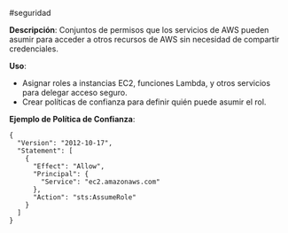 #seguridad 

**Descripción**: Conjuntos de permisos que los servicios de AWS pueden asumir para acceder a otros recursos de AWS sin necesidad de compartir credenciales.

**Uso**:

- Asignar roles a instancias EC2, funciones Lambda, y otros servicios para delegar acceso seguro.
- Crear políticas de confianza para definir quién puede asumir el rol.

**Ejemplo de Política de Confianza**:

```
{
  "Version": "2012-10-17",
  "Statement": [
    {
      "Effect": "Allow",
      "Principal": {
        "Service": "ec2.amazonaws.com"
      },
      "Action": "sts:AssumeRole"
    }
  ]
}
```
